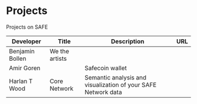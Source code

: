 Projects
========

Projects on SAFE

Developer                    | Title          | Description                                                    | URL 
-----------------------------|----------------|----------------------------------------------------------------|-----
Benjamin Bollen              | We the artists |                                                                |
Amir Goren                   |                | Safecoin wallet                                                |
Harlan T Wood                | Core Network   | Semantic analysis and visualization of your SAFE Network data  |

